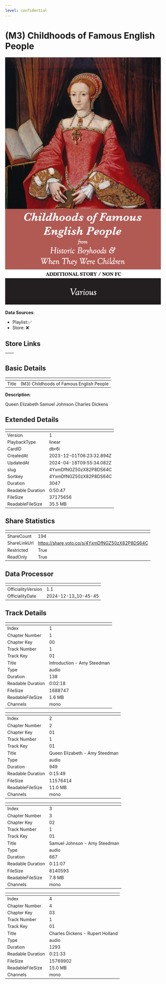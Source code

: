 ```yaml
---
level: confidential
---
```

# (M3) Childhoods of Famous English People

![card_[dbr6i].png](../../img/cards/card_[dbr6i].png)

**Data Sources**: 

- Playlist:✅
- Store: ❌


## Store Links

| <!-- --> | <!-- --> |
| - | - |


## Basic Details

| <!-- --> | <!-- --> |
| - | - |
| Title | (M3) Childhoods of Famous English People |

**Description**:

Queen Elizabeth
Samuel Johnson
Charles Dickens


## Extended Details

| <!-- --> | <!-- --> |
| - | - |
| Version | 1 |
| PlaybackType | linear |
| CardID | dbr6i |
| CreatedAt | 2023-12-01T06:23:32.894Z |
| UpdatedAt | 2024-04-18T09:55:34.082Z |
| slug | 4YxmDfNGZ50zX82P8DS64C |
| Sortkey | 4YxmDfNGZ50zX82P8DS64C |
| Duration | 3047 |
| Readable Duration | 0:50:47 |
| FileSize | 37175656 |
| ReadableFileSize | 35.5 MB |


## Share Statistics

| <!-- --> | <!-- --> |
| - | - |
| ShareCount | 194 |
| ShareLinkUrl | https://share.yoto.co/s/4YxmDfNGZ50zX82P8DS64C |
| Restricted | True |
| ReadOnly | True |


## Data Processor

| <!-- --> | <!-- --> |
| - | - |
| OfficialityVersion | 1.1
| OfficialityDate | 2024-12-13_10-45-45


## Track Details

| <!-- --> | <!-- --> |
| - | - |
| Index | 1 |
| Chapter Number | 1 |
| Chapter Key | 00 |
| Track Number | 1 |
| Track Key | 01 |
| Title | Introduction - Amy Steedman |
| Type | audio |
| Duration | 138 |
| Readable Duration | 0:02:18 |
| FileSize | 1688747 |
| ReadableFileSize | 1.6 MB |
| Channels | mono |

| <!-- --> | <!-- --> |
| - | - |
| Index | 2 |
| Chapter Number | 2 |
| Chapter Key | 01 |
| Track Number | 1 |
| Track Key | 01 |
| Title | Queen Elizabeth - Amy Steedman |
| Type | audio |
| Duration | 949 |
| Readable Duration | 0:15:49 |
| FileSize | 11576414 |
| ReadableFileSize | 11.0 MB |
| Channels | mono |

| <!-- --> | <!-- --> |
| - | - |
| Index | 3 |
| Chapter Number | 3 |
| Chapter Key | 02 |
| Track Number | 1 |
| Track Key | 01 |
| Title | Samuel Johnson - Amy Steedman |
| Type | audio |
| Duration | 667 |
| Readable Duration | 0:11:07 |
| FileSize | 8140593 |
| ReadableFileSize | 7.8 MB |
| Channels | mono |

| <!-- --> | <!-- --> |
| - | - |
| Index | 4 |
| Chapter Number | 4 |
| Chapter Key | 03 |
| Track Number | 1 |
| Track Key | 01 |
| Title | Charles Dickens - Rupert Holland |
| Type | audio |
| Duration | 1293 |
| Readable Duration | 0:21:33 |
| FileSize | 15769902 |
| ReadableFileSize | 15.0 MB |
| Channels | mono |

